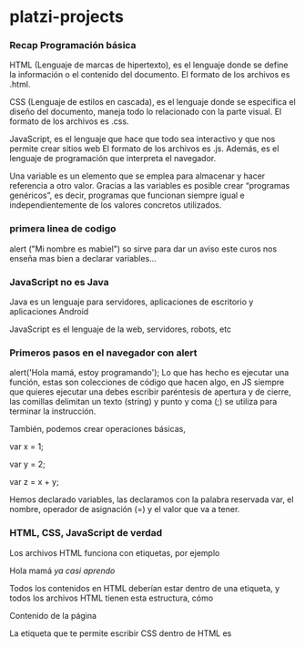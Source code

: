 # platzi-projects

### Recap Programación básica

 HTML (Lenguaje de marcas de hipertexto), es el lenguaje donde se define la información o el contenido del documento. El formato de los archivos es .html.

CSS (Lenguaje de estilos en cascada), es el lenguaje donde se especifica el diseño del documento, maneja todo lo relacionado con la parte visual. El formato de los archivos es .css.

JavaScript, es el lenguaje que hace que todo sea interactivo y que nos permite crear sitios web El formato de los archivos es .js. Además, es el lenguaje de programación que interpreta el navegador.

 Una variable es un elemento que se emplea para almacenar y hacer referencia a otro valor. Gracias a las variables es posible crear “programas genéricos”, es decir, programas que funcionan siempre igual e independientemente de los valores concretos utilizados.

 ### primera linea de codigo

 alert ("Mi nombre es mabiel")
 so sirve para dar un aviso
 este curos nos enseña mas bien a declarar variables...

 ### JavaScript no es Java

 Java es un lenguaje para servidores, aplicaciones de escritorio y aplicaciones Android

JavaScript es el lenguaje de la web, servidores, robots, etc

### Primeros pasos en el navegador con alert

alert('Hola mamá, estoy programando');
Lo que has hecho es ejecutar una función, estas son colecciones de código que hacen algo, en JS siempre que quieres ejecutar una debes escribir paréntesis de apertura y de cierre, las comillas delimitan un texto (string) y punto y coma (;) se utiliza para terminar la instrucción.

También, podemos crear operaciones básicas,

var x = 1;

var y = 2;

var z = x + y;

Hemos declarado variables, las declaramos con la palabra reservada var, el nombre, operador de asignación (=) y el valor que va a tener.

### HTML, CSS, JavaScript de verdad

Los archivos HTML funciona con etiquetas, por ejemplo

Hola mamá *ya casi aprendo*

Todos los contenidos en HTML deberían estar dentro de una etiqueta, y todos los archivos HTML tienen esta estructura, cómo

<title>Título de la página</title>

Contenido de la página

La etiqueta que te permite escribir CSS dentro de HTML es <style>, se coloca dentro de head. La etiqueta para escribir JS dentro de HTML es <script>, se coloca antes de terminar el body.


### Obteniendo datos del usuario
cosas que tengo que tener en cuenta al momento de interactuar  con lo de esta parte del curso

La consola nos sirve para saber el estado de las variables
 
Cuando tienen un valor en comillas("") es un texto
 
Puedes usar la función prompt para recibir datos del usuario.
 
Concatenar es unir cadenas de texto a variables

### Flujo y condicionales

Para escribir una condicional usas la palabra reservada if, puedes escribir una como

if (planeta == 1)

{

// Código si la condición se cumple

}

else

{

// Código si la condición no se cumple

}

Si quisiéramos tener tener varias condiciones podemos escribir nuevas condiciones con la palabra reservada else if

if (planeta == 1)

{

// Código si la condición se cumple

}

else if (planeta == 2)

{

// Código si la segunda condición se cumple

}

else

{

// Código si las condiciones no se cumplen

}

### El DOM: nuestro lugar de trabajo en la web

n programación existen objetos, estos son como envolturas para código, el navegador tiene algunos nativos cómo:

navigator: El objeto que contiene las funciones del navegador, también te permite acceder también al sistema operativo como el gps, guardar datos en el disco duro, etc.

window: El objeto que maneja cada una de las pestañas.

document: El objeto que contiene todo lo que vemos dentro de nuestra página

### Cómo funcionan Window y Document

Los objetos contienen

Métodos: funciones dentro de un objeto
Atributo o propiedad: variables internas que almacenan valores

 ### Dibujando en el DOM
 Para dibujar usamos JS para darle las instrucciones y los canvas funcionan con coordenadas

Solamente llegando al canvas no podemos dibujar, debemos crear un contexto, ahora sí, mira cómo dibujar con HTML y JavaScript
y tenemos que recordar que ID es el identificador con el que podemos encontrar etiquetas con JavaScript, los nombres siguen las mismas reglas que las variables
 
Puedes obtener un elemento con su id buscándolo con document.getElementById('nombre_id');

### Funciones en JavaScript

La funciones son una herramienta que nos permite escribir código que vamos a re-usar múltiples veces,

Puedes escribir una función en JavaScript así:

function nombreFuncion(parametros) {

 //Código que ejecuta la función

}
 
cómo crear una función con la que puedas crear las líneas que necesites.

### Ciclos while y for en JavaScript

Al ejecutar el VI, se ejecuta el código dentro del ciclo While y luego se evalúa la condición de la terminal. ... A diferencia de un ciclo For, la ejecución del ciclo While no depende de la cantidad de iteraciones; por lo tanto, un ciclo While se ejecuta indefinidamente si la condición nunca ocurre.

Otro concepto fundamental en programación son los ciclos,
Los ciclos son piezas de código que se repiten hasta que se cumple una condición

### Eventos y Formularios en HTML y JavaScript

Los eventos son funciones que suceden cuando algo ocurre,  sucesos cómo un click, pulsar una tecla, colocar el mouse sobre un botón, etc.

Creemos un programa que reciba la cantidad de líneas con las que queremos crear nuestra imagen.

tenemos que recordar que Cuando queremos enviar información a un servidor podemos usar un formularios

En JavaScript puedes agregar un manejador de eventos con element.addEventListener('event', function)

### Detectar eventos del teclado con JavaScript

Podemos hacer que nuestro dibujo reaccione al teclado, primero debemos aprender a detectar eventos del teclado.

 Recordemos que un programador divide los grandes problemas en problemas más pequeños.
 
Todo manejador de eventos devuelve un objeto con los detalles del evento

### Funciones matemáticas y números aleatorios en JavaScript

cosas importantes que tenemos que saber 

Math.floor() devuelve el número entero por debajo de los decimales.

Math.ceil() devuelve el siguiente número entero arriba de los decimales

Math.random() devuelve un número aleatorio de 0 a 0.999..

### Uso y carga de imágenes en Canvas

En canvas puedes insertar imágenes, hagámoslo con nuestra villa platzi.

tenemos que tener en cuenta que Debemos agregar la imagen en el evento load del objeto.
 
Debemos usar el método .drawImage del canvas para insertar la imagen.

Canvas dibuja siempre encima del último objeto.

### División, módulo y residuo en JavaScript

Cuando te presentas a un trabajo de programador tal vez debas resolver un problema llamado fizzbuzz, este busca conocer tus conocimientos, veamos cómo resolverlos

Primero debes conocer cómo calcular el residuo de una división, ahora puedes llevar esto a código

estas son las  cosas que tenemos que tomar en cuenta
Para calcular el módulo puedes usar % tambien que Los programas dividen los programas complejos en problemas pequeños y tambien queLa operación lógica and (y) se escribe en JavaScript con &&.


